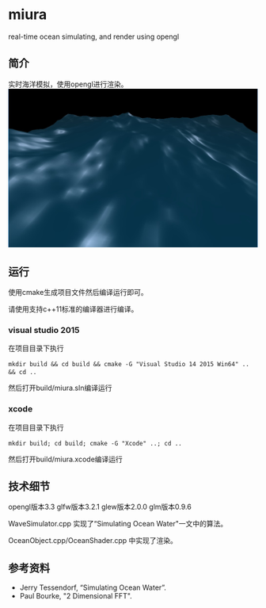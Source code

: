 # miura
real-time ocean simulating, and render using opengl

## 简介
实时海洋模拟，使用opengl进行渲染。
![screenshot.jpg](https://github.com/jintiao/miura/raw/master/screenshot.jpg)

## 运行

使用cmake生成项目文件然后编译运行即可。

请使用支持c++11标准的编译器进行编译。

### visual studio 2015

在项目目录下执行
```
mkdir build && cd build && cmake -G "Visual Studio 14 2015 Win64" .. && cd ..
```
然后打开build/miura.sln编译运行

### xcode

在项目目录下执行
```
mkdir build; cd build; cmake -G "Xcode" ..; cd ..
```
然后打开build/miura.xcode编译运行

## 技术细节

opengl版本3.3
glfw版本3.2.1
glew版本2.0.0
glm版本0.9.6

WaveSimulator.cpp 实现了“Simulating Ocean Water"一文中的算法。

OceanObject.cpp/OceanShader.cpp 中实现了渲染。

## 参考资料
* Jerry Tessendorf, “Simulating Ocean Water”.
* Paul Bourke, "2 Dimensional FFT".
